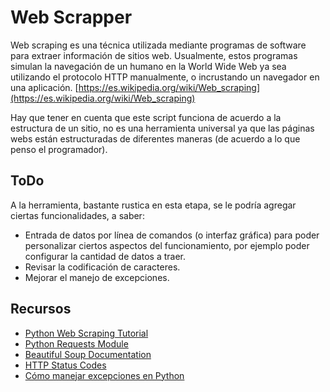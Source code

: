 # Web Scrapper

Web scraping es una técnica utilizada mediante programas de software para extraer información de sitios web. Usualmente, estos programas simulan la navegación de un humano en la World Wide Web ya sea utilizando el protocolo HTTP manualmente, o incrustando un navegador en una aplicación. [https://es.wikipedia.org/wiki/Web_scraping](https://es.wikipedia.org/wiki/Web_scraping)

Hay que tener en cuenta que este script funciona de acuerdo a la estructura de un sitio, no es una herramienta universal ya que las páginas webs están estructuradas de diferentes maneras (de acuerdo a lo que penso el programador).

## ToDo

A la herramienta, bastante rustica en esta etapa, se le podría agregar ciertas funcionalidades, a saber:

- Entrada de datos por línea de comandos (o interfaz gráfica) para poder personalizar ciertos aspectos del funcionamiento, por ejemplo poder configurar la cantidad de datos a traer.
- Revisar la codificación de caracteres.
- Mejorar el manejo de excepciones.

## Recursos

- [Python Web Scraping Tutorial](https://www.geeksforgeeks.org/python-web-scraping-tutorial/)
- [Python Requests Module](https://www.w3schools.com/python/module_requests.asp)
- [Beautiful Soup Documentation](https://beautiful-soup-4.readthedocs.io/en/latest/)
- [HTTP Status Codes](https://httpstatuses.com/)
- [Cómo manejar excepciones en Python](https://www.freecodecamp.org/espanol/news/sentencias-try-y-except-de-python-como-menejar-excepciones-en-python/)